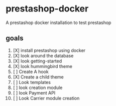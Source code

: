 # prestashop-docker
A prestashop docker installation to test prestashop

## goals
1. [X] install prestashop using docker
2. [X] look around the database
3. [X] look getting-started
4. [X] look hummingbird theme
5. [ ] Create A hook
6. [X] Create a child theme
7. [ ] Look templates
8. [ ] look creation module
9. [ ] look Payment API
10. [ ] Look Carrier module creation